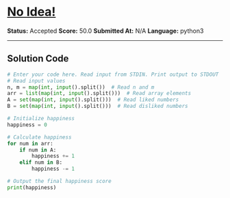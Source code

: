 # [No Idea!](https://www.hackerrank.com/challenges/no-idea/problem)

**Status:** Accepted
**Score:** 50.0
**Submitted At:** N/A
**Language:** python3

---

## Solution Code

```python
# Enter your code here. Read input from STDIN. Print output to STDOUT
# Read input values
n, m = map(int, input().split())  # Read n and m
arr = list(map(int, input().split()))  # Read array elements
A = set(map(int, input().split()))  # Read liked numbers
B = set(map(int, input().split()))  # Read disliked numbers

# Initialize happiness
happiness = 0

# Calculate happiness
for num in arr:
    if num in A:
        happiness += 1
    elif num in B:
        happiness -= 1

# Output the final happiness score
print(happiness)

